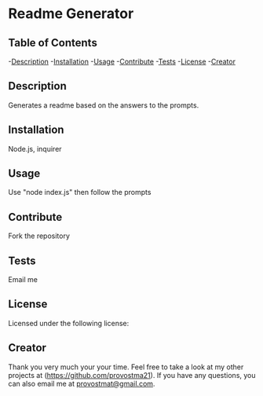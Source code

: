 # Readme Generator
  

  ## Table of Contents
  -[Description](#description)
  -[Installation](#installation)
  -[Usage](#usage)
  -[Contribute](#contribute)
  -[Tests](#tests)
  -[License](#license)
  -[Creator](#creator)

  ## Description
  Generates a readme based on the answers to the prompts.

  ## Installation
  Node.js, inquirer

  ## Usage
  Use "node index.js" then follow the prompts

  ## Contribute
  Fork the repository

  ## Tests
  Email me

  ## License
  Licensed under the following license: []()

  ## Creator
  Thank you very much your your time. Feel free to take a look at my other projects at (https://github.com/provostma21).
  If you have any questions, you can also email me at provostmat@gmail.com.
